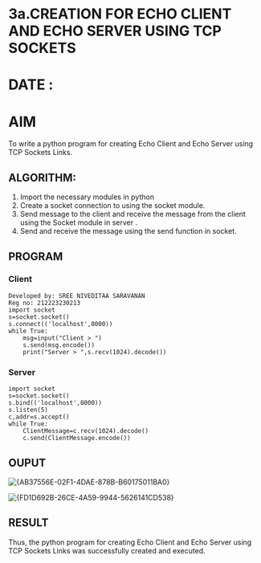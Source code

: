 # 3a.CREATION FOR ECHO CLIENT AND ECHO SERVER USING TCP SOCKETS
# DATE :
# AIM
To write a python program for creating Echo Client and Echo Server using TCP
Sockets Links.
## ALGORITHM:
1. Import the necessary modules in python
2. Create a socket connection to using the socket module.
3. Send message to the client and receive the message from the client using the Socket module in
 server .
4. Send and receive the message using the send function in socket.
## PROGRAM
### Client
```
Developed by: SREE NIVEDITAA SARAVANAN
Reg no: 212223230213
import socket 
s=socket.socket() 
s.connect(('localhost',8000)) 
while True: 
    msg=input("Client > ") 
    s.send(msg.encode()) 
    print("Server > ",s.recv(1024).decode())
```
### Server
```
import socket 
s=socket.socket() 
s.bind(('localhost',8000)) 
s.listen(5) 
c,addr=s.accept() 
while True: 
    ClientMessage=c.recv(1024).decode() 
    c.send(ClientMessage.encode())
```
## OUPUT

![{AB37556E-02F1-4DAE-878B-B60175011BA0}](https://github.com/user-attachments/assets/96d0eb54-4d48-4370-9ac5-9612cecea18e)

![{FD1D692B-26CE-4A59-9944-5626141CD538}](https://github.com/user-attachments/assets/d954f5db-7053-4b03-9d0d-78e6ec19f21a)


## RESULT
Thus, the python program for creating Echo Client and Echo Server using TCP Sockets Links 
was successfully created and executed.
